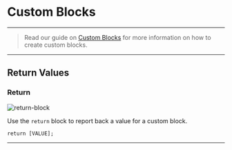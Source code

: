 # Custom Blocks

***

> Read our guide on [Custom Blocks](http://www.stencyl.com/help/view/creating-custom-blocks/) for more information on how to create custom blocks.

***

## Return Values

### <a name="return"></a> Return

![return-block](http://static.stencyl.com/pedia2/block-images/11%20-%20Custom/0%20-%20Custom/return.png)

Use the `return` block to report back a value for a custom block.

```
return [VALUE];
```

***
